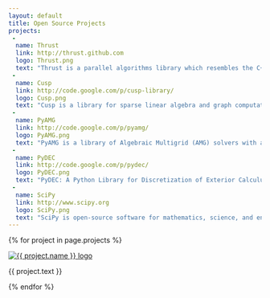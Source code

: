 ```yaml
---
layout: default
title: Open Source Projects
projects:
 -
  name: Thrust
  link: http://thrust.github.com
  logo: Thrust.png
  text: "Thrust is a parallel algorithms library which resembles the C++ Standard Template Library (STL). Thrust's <b>high-level</b> interface greatly enhances developer <b>productivity</b> while enabling performance portability between GPUs and multicore CPUs.  <b>Interoperability</b> with established technologies (such as CUDA, TBB and OpenMP) facilitates integration with existing software.  Develop <b>high-performance</b> applications rapidly with Thrust!"
 -
  name: Cusp
  link: http://code.google.com/p/cusp-library/
  logo: Cusp.png
  text: "Cusp is a library for sparse linear algebra and graph computations on CUDA. Cusp provides a flexible, high-level interface for manipulating sparse matrices and solving sparse linear systems."
 -
  name: PyAMG
  link: http://code.google.com/p/pyamg/
  logo: PyAMG.png
  text: "PyAMG is a library of Algebraic Multigrid (AMG) solvers with a convenient Python interface."
 -
  name: PyDEC
  link: http://code.google.com/p/pydec/
  logo: PyDEC.png
  text: "PyDEC: A Python Library for Discretization of Exterior Calculus."
 -
  name: SciPy
  link: http://www.scipy.org
  logo: SciPy.png
  text: "SciPy is open-source software for mathematics, science, and engineering. The SciPy library is built to work with NumPy arrays, and provides many user-friendly and efficient numerical routines such as routines for numerical integration and optimization."
---
```


{% for project in page.projects %}
<div class="project">
  <a href={{ project.link }}>
      <img class="project_logo" alt="{{ project.name }} logo" title="{{ project.name }} site" src="{{ site.root }}media/logos/{{ project.logo }}" />
  </a>
  <div class="project_text">
    <p>{{ project.text }}</p>
  </div>
</div>
{% endfor %}

